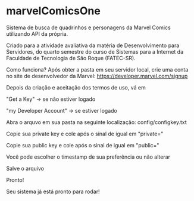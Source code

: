 # marvelComicsOne
Sistema de busca de quadrinhos e personagens da Marvel Comics utilizando API da própria.

Criado para a atividade avaliativa da matéria de Desenvolvimento para Servidores, do quarto semestre do curso de Sistemas para a Internet da Faculdade de Tecnologia de São Roque (FATEC-SR).

Como funciona?
Após obter a pasta em seu servidor local, crie uma conta no site de desenvolvedor da Marvel:
https://developer.marvel.com/signup


Depois da criação e aceitação dos termos de uso, vá em

"Get a Key" -> se não estiver logado

"my Developer Account" -> se estiver logado


Abra o arquvo em sua pasta na seguinte localização:
config/configkey.txt

Copie sua private key e cole após o sinal de igual em "private="

Copie sua public key e cole após o sinal de igual em "public="

Você pode escolher o timestamp de sua preferência ou não alterar

Salve o arquivo

Pronto!

Seu sistema já está pronto para rodar!
